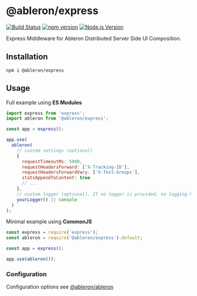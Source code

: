 # @ableron/express

[![Build Status](https://github.com/ableron/ableron/actions/workflows/ableron-express.yml/badge.svg)](https://github.com/ableron/ableron/actions/workflows/ableron-express.yml)
[![npm version](https://badge.fury.io/js/@ableron%2Fexpress.svg)](https://badge.fury.io/js/@ableron%2Fexpress)
[![Node.js Version](https://img.shields.io/badge/Node.js-18+-4EB1BA.svg)](https://nodejs.org/docs/latest-v18.x/api/)

Express Middleware for Ableron Distributed Server Side UI Composition.

## Installation

```shell
npm i @ableron/express
```

## Usage

Full example using **ES Modules**

```js
import express from 'express';
import ableron from '@ableron/express';

const app = express();

app.use(
  ableron(
    // custom settings (optional)
    {
      requestTimeoutMs: 5000,
      requestHeadersForward: ['X-Tracking-ID'],
      requestHeadersForwardVary: ['X-Test-Groups'],
      statsAppendToContent: true
      // ...
    },
    // custom logger (optional). If no logger is provided, no logging happens at all
    yourLogger() || console
  )
);
```

Minimal example using **CommonJS**

```js
const express = require('express');
const ableron = require('@ableron/express').default;

const app = express();

app.use(ableron());
```

### Configuration

Configuration options see [@ableron/ableron](https://github.com/ableron/ableron/blob/main/ableron-js/README.md#configuration)
